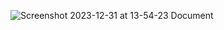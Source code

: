 ![Screenshot 2023-12-31 at 13-54-23 Document](https://github.com/Mahbub100/bubble-game/assets/133567592/c18d83fe-290a-46e7-9b77-92acaf81d69a)
